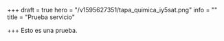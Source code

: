 +++
draft = true
hero = "/v1595627351/tapa_quimica_iy5sat.png"
info = ""
title = "Prueba servicio"

+++
Esto es una prueba.